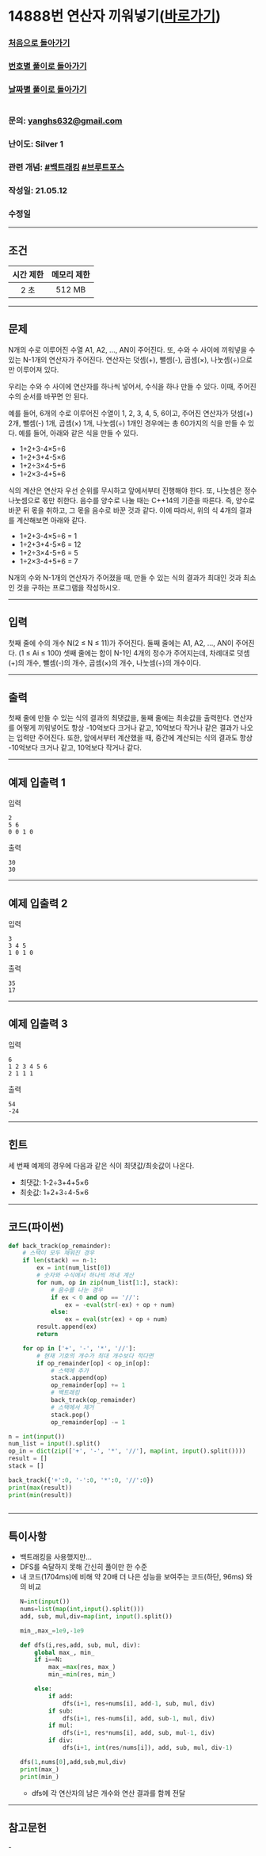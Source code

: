 # 14888번 연산자 끼워넣기([바로가기](https://www.acmicpc.net/problem/14888))

### [처음으로 돌아가기](/README.md)
### [번호별 풀이로 돌아가기](README.md)
### [날짜별 풀이로 돌아가기](/Sort%20by%20date.md)
#
### 문의: yanghs632@gmail.com
### 난이도: Silver 1
### 관련 개념: [#백트래킹](https://www.acmicpc.net/problemset?sort=ac_desc&algo=5) [#브루트포스](https://www.acmicpc.net/problemset?sort=ac_desc&algo=125)
### 작성일: 21.05.12
### 수정일

---
## 조건
시간 제한|메모리 제한
:---:|:---:
2 초|512 MB

---
## 문제
N개의 수로 이루어진 수열 A1, A2, ..., AN이 주어진다. 또, 수와 수 사이에 끼워넣을 수 있는 N-1개의 연산자가 주어진다. 연산자는 덧셈(+), 뺄셈(-), 곱셈(×), 나눗셈(÷)으로만 이루어져 있다.

우리는 수와 수 사이에 연산자를 하나씩 넣어서, 수식을 하나 만들 수 있다. 이때, 주어진 수의 순서를 바꾸면 안 된다.

예를 들어, 6개의 수로 이루어진 수열이 1, 2, 3, 4, 5, 6이고, 주어진 연산자가 덧셈(+) 2개, 뺄셈(-) 1개, 곱셈(×) 1개, 나눗셈(÷) 1개인 경우에는 총 60가지의 식을 만들 수 있다. 예를 들어, 아래와 같은 식을 만들 수 있다.

- 1+2+3-4×5÷6
- 1÷2+3+4-5×6
- 1+2÷3×4-5+6
- 1÷2×3-4+5+6

식의 계산은 연산자 우선 순위를 무시하고 앞에서부터 진행해야 한다. 또, 나눗셈은 정수 나눗셈으로 몫만 취한다. 음수를 양수로 나눌 때는 C++14의 기준을 따른다. 즉, 양수로 바꾼 뒤 몫을 취하고, 그 몫을 음수로 바꾼 것과 같다. 이에 따라서, 위의 식 4개의 결과를 계산해보면 아래와 같다.

- 1+2+3-4×5÷6 = 1
- 1÷2+3+4-5×6 = 12
- 1+2÷3×4-5+6 = 5
- 1÷2×3-4+5+6 = 7

N개의 수와 N-1개의 연산자가 주어졌을 때, 만들 수 있는 식의 결과가 최대인 것과 최소인 것을 구하는 프로그램을 작성하시오.

---
## 입력
첫째 줄에 수의 개수 N(2 ≤ N ≤ 11)가 주어진다. 둘째 줄에는 A1, A2, ..., AN이 주어진다. (1 ≤ Ai ≤ 100) 셋째 줄에는 합이 N-1인 4개의 정수가 주어지는데, 차례대로 덧셈(+)의 개수, 뺄셈(-)의 개수, 곱셈(×)의 개수, 나눗셈(÷)의 개수이다. 

---
## 출력
첫째 줄에 만들 수 있는 식의 결과의 최댓값을, 둘째 줄에는 최솟값을 출력한다. 연산자를 어떻게 끼워넣어도 항상 -10억보다 크거나 같고, 10억보다 작거나 같은 결과가 나오는 입력만 주어진다. 또한, 앞에서부터 계산했을 때, 중간에 계산되는 식의 결과도 항상 -10억보다 크거나 같고, 10억보다 작거나 같다.

---
## 예제 입출력 1
입력
```
2
5 6
0 0 1 0
```

출력
```
30
30
```

---
## 예제 입출력 2
입력
```
3
3 4 5
1 0 1 0
```

출력
```
35
17
```

---
## 예제 입출력 3
입력
```
6
1 2 3 4 5 6
2 1 1 1
```

출력
```
54
-24
```

---
## 힌트
세 번째 예제의 경우에 다음과 같은 식이 최댓값/최솟값이 나온다.

- 최댓값: 1-2÷3+4+5×6
- 최솟값: 1+2+3÷4-5×6

---
## 코드(파이썬)
```python
def back_track(op_remainder):
    # 스택이 모두 채워진 경우
    if len(stack) == n-1:
        ex = int(num_list[0])
        # 숫자와 수식에서 하나씩 꺼내 계산
        for num, op in zip(num_list[1:], stack):
            # 음수를 나눈 경우
            if ex < 0 and op == '//':
                ex = -eval(str(-ex) + op + num)
            else:
                ex = eval(str(ex) + op + num)
        result.append(ex)
        return

    for op in ['+', '-', '*', '//']:
        # 현재 기호의 개수가 최대 개수보다 적다면
        if op_remainder[op] < op_in[op]:
            # 스택에 추가
            stack.append(op)
            op_remainder[op] += 1
            # 백트래킹
            back_track(op_remainder)
            # 스택에서 제거
            stack.pop()
            op_remainder[op] -= 1

n = int(input())
num_list = input().split()
op_in = dict(zip(['+', '-', '*', '//'], map(int, input().split())))
result = []
stack = []

back_track({'+':0, '-':0, '*':0, '//':0})
print(max(result))
print(min(result))
        
```

---
## 특이사항
- 백트래킹을 사용했지만...
- DFS를 숙달하지 못해 간신히 풀이만 한 수준
- 내 코드(1704ms)에 비해 약 20배 더 나은 성능을 보여주는 코드(하단, 96ms) 와의 비교
  ```python
  N=int(input())
  nums=list(map(int,input().split()))
  add, sub, mul,div=map(int, input().split())

  min_,max_=1e9,-1e9

  def dfs(i,res,add, sub, mul, div):
      global max_, min_
      if i==N:
          max_=max(res, max_)
          min_=min(res, min_)

      else:
          if add:
              dfs(i+1, res+nums[i], add-1, sub, mul, div)
          if sub:
              dfs(i+1, res-nums[i], add, sub-1, mul, div)
          if mul:
              dfs(i+1, res*nums[i], add, sub, mul-1, div)
          if div:
              dfs(i+1, int(res/nums[i]), add, sub, mul, div-1)

  dfs(1,nums[0],add,sub,mul,div)
  print(max_)
  print(min_)
  ```
  - dfs에 각 연산자의 남은 개수와 연산 결과를 함께 전달

---
## 참고문헌
\-